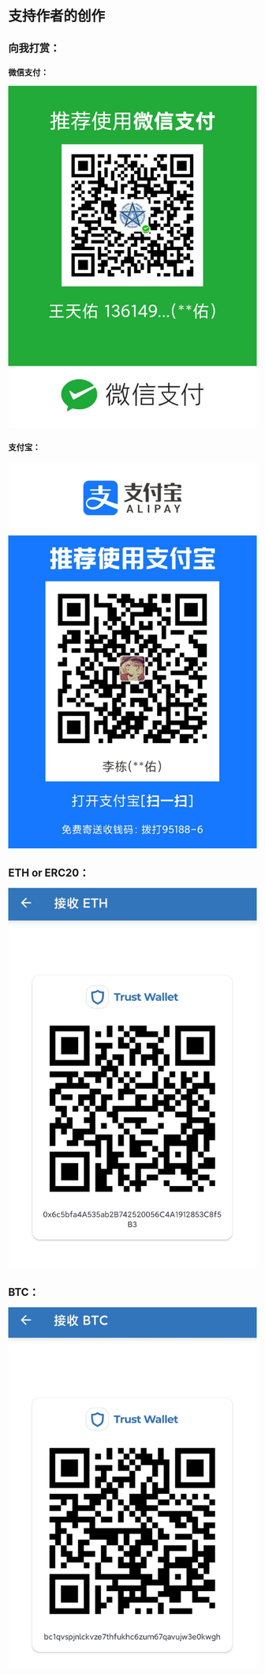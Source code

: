 # 支持作者的创作

## 向我打赏：

### 微信支付：

![](.gitbook/assets/1779f6a2493c2649cf67b84b11733d3f.jpg)

### 支付宝：

![](.gitbook/assets/9304dfd7a84917a2a1364f70e5e1c023.jpg)

## ETH or ERC20：

![](.gitbook/assets/643526130be1c317e48adc003a9b30b6.jpg)

## BTC：

![](.gitbook/assets/f8e0be9524f2f913f9252d7db6106bb5.jpg)

